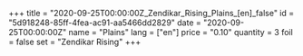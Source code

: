 +++
title = "2020-09-25T00:00:00Z_Zendikar_Rising_Plains_[en]_false"
id = "5d918248-85ff-4fea-ac91-aa5466dd2829"
date = "2020-09-25T00:00:00Z"
name = "Plains"
lang = ["en"]
price = "0.10"
quantity = 3
foil = false
set = "Zendikar Rising"
+++
